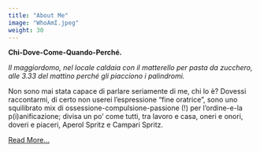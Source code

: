 ```yaml
---
title: "About Me"
image: "WhoAmI.jpeg"
weight: 30
---
```


**Chi-Dove-Come-Quando-Perché.**

*Il maggiordomo, nel locale caldaia con il matterello per pasta da zucchero, alle 3.33 del mattino perché gli piacciono i palindromi.*

Non sono mai stata capace di parlare seriamente di me, chi lo è? Dovessi raccontarmi, di certo non userei l’espressione “fine oratrice”, sono uno squilibrato mix di ossessione-compulsione-passione (!) per l’ordine-e-la p(i)anificazione; divisa un po’ come tutti, tra lavoro e casa, oneri e onori, doveri e piaceri, Aperol Spritz e Campari Spritz.

[Read More...](#)
